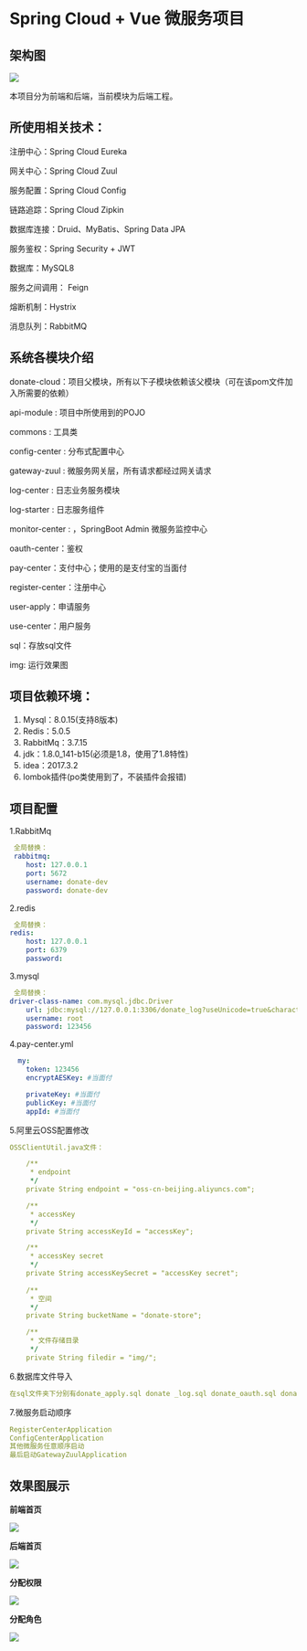# **Spring Cloud + Vue 微服务项目**

## 架构图

![](img/info.png)

本项目分为前端和后端，当前模块为后端工程。

## 所使用相关技术：

注册中心：Spring Cloud Eureka

网关中心：Spring Cloud Zuul

服务配置：Spring Cloud Config

链路追踪：Spring Cloud Zipkin

数据库连接：Druid、MyBatis、Spring Data JPA

服务鉴权：Spring Security + JWT

数据库：MySQL8

服务之间调用： Feign

熔断机制：Hystrix

消息队列：RabbitMQ

## 系统各模块介绍

donate-cloud：项目父模块，所有以下子模块依赖该父模块（可在该pom文件加入所需要的依赖）

api-module : 项目中所使用到的POJO

commons : 工具类

config-center : 分布式配置中心

gateway-zuul : 微服务网关层，所有请求都经过网关请求

log-center : 日志业务服务模块

log-starter : 日志服务组件

monitor-center : ，SpringBoot Admin 微服务监控中心

oauth-center：鉴权

pay-center：支付中心；使用的是支付宝的当面付

register-center：注册中心

user-apply：申请服务

use-center：用户服务

sql：存放sql文件

img: 运行效果图

## 项目依赖环境：

1. Mysql：8.0.15(支持8版本)
2. Redis：5.0.5
3. RabbitMq：3.7.15
4. jdk：1.8.0_141-b15(必须是1.8，使用了1.8特性)
5. idea：2017.3.2
6. lombok插件(po类使用到了，不装插件会报错)

## 项目配置

1.RabbitMq

```yaml
 全局替换：
 rabbitmq:
    host: 127.0.0.1
    port: 5672
    username: donate-dev
    password: donate-dev
```

2.redis

```yaml
 全局替换：
redis:
    host: 127.0.0.1
    port: 6379
    password:
```

3.mysql

```yaml
 全局替换：
driver-class-name: com.mysql.jdbc.Driver
    url: jdbc:mysql://127.0.0.1:3306/donate_log?useUnicode=true&characterEncoding=utf-8&allowMultiQueries=true&useSSL=false
    username: root
    password: 123456
```

4.pay-center.yml

```yaml
  my:
    token: 123456
    encryptAESKey: #当面付

    privateKey: #当面付
    publicKey: #当面付
    appId: #当面付
```

5.阿里云OSS配置修改

```yaml
OSSClientUtil.java文件：

 	/**
     * endpoint
     */
    private String endpoint = "oss-cn-beijing.aliyuncs.com";

    /**
     * accessKey
     */
    private String accessKeyId = "accessKey";

    /**
     * accessKey secret
     */
    private String accessKeySecret = "accessKey secret";
    
    /**
     * 空间
     */
    private String bucketName = "donate-store";

    /**
     * 文件存储目录
     */
    private String filedir = "img/";
```

6.数据库文件导入

```yaml
在sql文件夹下分别有donate_apply.sql donate _log.sql donate_oauth.sql donate_pay.sql donate_user.sql文件，建立相对应的数据库
```

7.微服务启动顺序

```yaml
RegisterCenterApplication
ConfigCenterApplication
其他微服务任意顺序启动
最后启动GatewayZuulApplication
```

## 效果图展示



**前端首页**

![](img/home.png)



**后端首页**

![](img/backend1.png)



**分配权限**

![](img/backend2.png)



**分配角色**

![](img/backend3.png)

